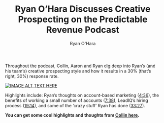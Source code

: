 ﻿---
title: Ryan O’Hara Discusses Creative Prospecting on the Predictable Revenue Podcast 
description: A few months ago, Ryan hopped on the Predictable Revenue Podcast with Aaron Ross and Collin Stewart. Ryan is a seasoned sales and marketing professional whose unique views on prospecting have been covered by Mashable, CNN Money and The Next Web. He’s also a popular keynote speaker and experienced startup mentor. Needless to say, Ryan is making some noise.
coverImage: /img/predicated-revenue-podcast.png
publishDate: Aug 16, 2017

author: Ryan O'Hara
authorProfile:  Ryan O'Hara has been an early employee at several startups helping them with marketing and prospecting tactics, including Dyn who was acquired by Oracle for $600+ million in 2016. He's had prospecting campaigns featured in Fortune, Mashable, and TheNextWeb. Ryan specializes in branding, business development, prospecting, and coaching people on how to make good digital first impressions. He also mentors two accelerators, The Iron Yard and The Alpha Loft, and hosts The Prospecting Podcast.
authorImage: /img/Ryan-OHara-Headshot.png
---


Throughout the podcast, Collin, Aaron and Ryan dig deep into Ryan’s (and his team’s) creative prospecting style and how it results in a 30% (that’s right, 30%) response rate.

[![IMAGE ALT TEXT HERE](/img/creativityIsKey.png)](http://www.youtube.com/watch?feature=player_embedded&v=kAGHGZyUTn8
)

Highlights include: Ryan’s thoughts on account-based marketing ([4:36](https://www.youtube.com/watch?v=kAGHGZyUTn8#)), the benefits of working a small number of accounts ([7:38](https://www.youtube.com/watch?v=kAGHGZyUTn8#)), LeadIQ’s hiring process ([19:14](https://www.youtube.com/watch?v=kAGHGZyUTn8#)), and some of the ‘crazy stuff’ Ryan has done ([33:27](https://www.youtube.com/watch?v=kAGHGZyUTn8#)).

**You can get some cool highlights and thoughts from [Collin here](http://predictablerevenue.com/blog/creativity-is-key-leadiqs-ryan-ohara-shares-his-thoughts-on-the-future-of-prospecting).**